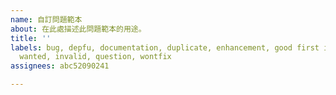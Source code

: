 ```yaml
---
name: 自訂問題範本
about: 在此處描述此問題範本的用途。
title: ''
labels: bug, depfu, documentation, duplicate, enhancement, good first issue, help
  wanted, invalid, question, wontfix
assignees: abc52090241

---
```



